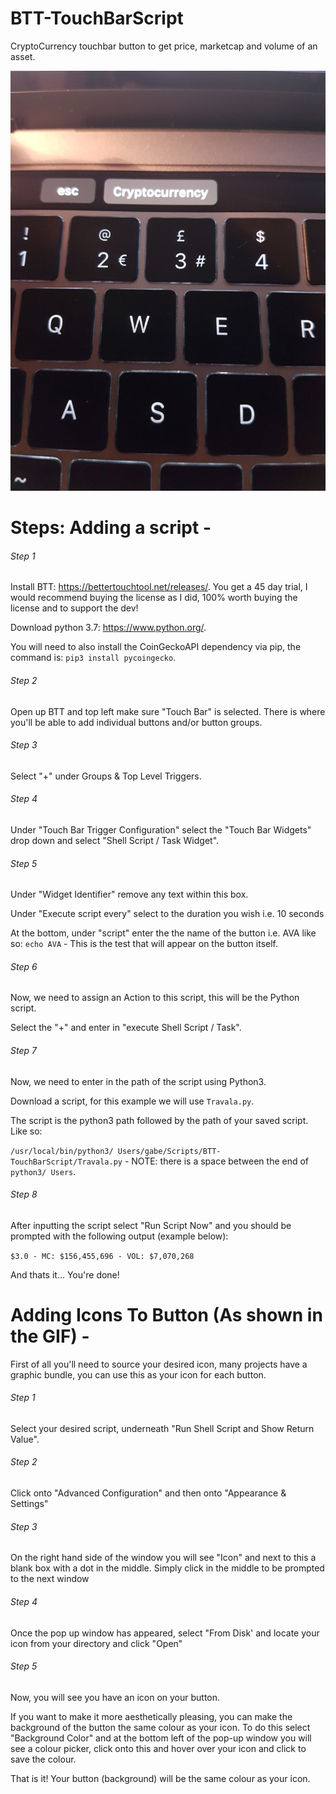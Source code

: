 # BTT-TouchBarScript
CryptoCurrency touchbar button to get price, marketcap and volume of an asset. 

![](ASSETS/NewExample.gif)

# Steps: Adding a script - 

###### Step 1

Install BTT: https://bettertouchtool.net/releases/. You get a 45 day trial, I would recommend buying the license as I did, 100% worth buying the license and to support the dev!

Download python 3.7: https://www.python.org/.

You will need to also install the CoinGeckoAPI dependency via pip, the command is:  ```pip3 install pycoingecko```.

###### Step 2

Open up BTT and top left make sure "Touch Bar" is selected. There is where you'll be able to add individual buttons and/or button groups.

###### Step 3

Select "+" under Groups & Top Level Triggers.

###### Step 4

Under "Touch Bar Trigger Configuration" select the "Touch Bar Widgets" drop down and select "Shell Script / Task Widget".

###### Step 5

Under "Widget Identifier" remove any text within this box. 

Under "Execute script every" select to the duration you wish i.e. 10 seconds

At the bottom, under "script" enter the the name of the button i.e. AVA like so: ```echo AVA``` - This is the test that will appear on the button itself.

###### Step 6

Now, we need to assign an Action to this script, this will be the Python script. 

Select the "+" and enter in "execute Shell Script / Task".

###### Step 7

Now, we need to enter in the path of the script using Python3. 

Download a script, for this example we will use ```Travala.py```.

The script is the python3 path followed by the path of your saved script. Like so: 

```/usr/local/bin/python3/ Users/gabe/Scripts/BTT-TouchBarScript/Travala.py``` - NOTE: there is a space between the end of `python3/ Users`.

###### Step 8

After inputting the script select "Run Script Now" and you should be prompted with the following output (example below): 

`$3.0 - MC: $156,455,696 - VOL: $7,070,268`

And thats it... You're done! 

# Adding Icons To Button (As shown in the GIF) - 

First of all you'll need to source your desired icon, many projects have a graphic bundle, you can use this as your icon for each button.

###### Step 1

Select your desired script, underneath "Run Shell Script and Show Return Value".

###### Step 2

Click onto "Advanced Configuration" and then onto "Appearance & Settings" 

###### Step 3

On the right hand side of the window you will see "Icon" and next to this a blank box with a dot in the middle. Simply click in the middle to be prompted to the next window 

###### Step 4

Once the pop up window has appeared, select "From Disk' and locate your icon from your directory and click "Open"

###### Step 5

Now, you will see you have an icon on your button. 

If you want to make it more aesthetically pleasing, you can make the background of the button the same colour as your icon. To do this select "Background Color" and at the bottom left of the pop-up window you will see a colour picker, click onto this and hover over your icon and click to save the colour. 

That is it! Your button (background) will be the same colour as your icon.

